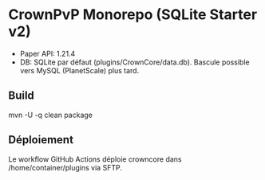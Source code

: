 # CrownPvP Monorepo (SQLite Starter v2)

- Paper API: 1.21.4
- DB: SQLite par défaut (plugins/CrownCore/data.db). Bascule possible vers MySQL (PlanetScale) plus tard.

## Build
mvn -U -q clean package

## Déploiement
Le workflow GitHub Actions déploie crowncore dans /home/container/plugins via SFTP.
